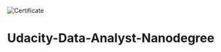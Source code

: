 ![Certificate](http://raw.githubusercontent.com/raminmohammaadi/Udacity-Data-Analyst-Nanodegree/master/nd002.png)

# Udacity-Data-Analyst-Nanodegree

